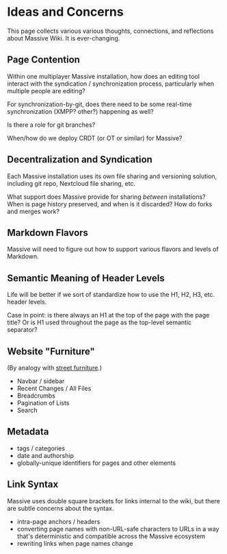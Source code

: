 # Ideas and Concerns

This page collects various various thoughts, connections, and reflections about Massive Wiki.  It is ever-changing.

## Page Contention

Within one multiplayer Massive installation, how does an editing tool interact with the syndication / synchronization process, particularly when multiple people are editing?

For synchronization-by-git, does there need to be some real-time synchronization (XMPP? other?) happening as well?

Is there a role for git branches?

When/how do we deploy CRDT (or OT or similar) for Massive?

## Decentralization and Syndication

Each Massive installation uses its own file sharing and versioning solution, including git repo, Nextcloud file sharing, etc.

What support does Massive provide for sharing *between* installations? When is page history preserved, and when is it discarded? How do forks and merges work?

## Markdown Flavors

Massive will need to figure out how to support various flavors and levels of Markdown.

## Semantic Meaning of Header Levels

Life will be better if we sort of standardize how to use the H1, H2, H3, etc. header levels.

Case in point: is there always an H1 at the top of the page with the page title?  Or is H1 used throughout the page as the top-level semantic separator?

## Website "Furniture"

(By analogy with [street furniture](https://en.wikipedia.org/wiki/Street_furniture).)

- Navbar / sidebar
- Recent Changes / All Files
- Breadcrumbs
- Pagination of Lists
- Search

## Metadata

- tags / categories
- date and authorship
- globally-unique identifiers for pages and other elements

## Link Syntax

Massive uses double square brackets for links internal to the wiki, but there are subtle concerns about the syntax.

- intra-page anchors / headers
- converting page names with non-URL-safe characters to URLs in a way that's deterministic and compatible across the Massive ecosystem
- rewriting links when page names change

